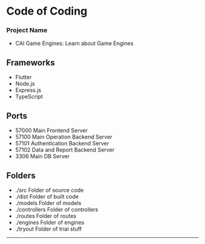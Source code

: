 # Code of Coding

### Project Name
- CAI Game Engines: Learn about Game Engines

## Frameworks
- Flutter
- Node.js
- Express.js
- TypeScript

## Ports
- 57000   Main Frontend Server
- 57100		Main Operation Backend Server
- 57101		Authentication Backend Server
- 57102		Data and Report Backend Server
- 3306		Main DB Server

## Folders
- ./src         Folder of source code
- ./dist		    Folder of built code
- ./models      Folder of models
- ./controllers Folder of controllers
- ./routes	    Folder of routes
- ./engines     Folder of engines
- ./tryout      Folder of trial stuff

---
